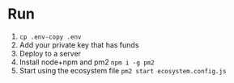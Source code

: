 # Run

1. `cp .env-copy .env`
2. Add your private key that has funds
3. Deploy to a server
4. Install node+npm and pm2 `npm i -g pm2`
5. Start using the ecosystem file `pm2 start ecosystem.config.js`
